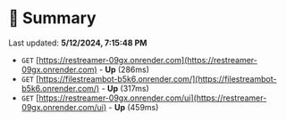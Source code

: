 # 📖 Summary
Last updated: **5/12/2024, 7:15:48 PM**

- `GET` [https://restreamer-09gx.onrender.com](https://restreamer-09gx.onrender.com) - **Up** (286ms)
- `GET` [https://filestreambot-b5k6.onrender.com/](https://filestreambot-b5k6.onrender.com/) - **Up** (317ms)
- `GET` [https://restreamer-09gx.onrender.com/ui](https://restreamer-09gx.onrender.com/ui) - **Up** (459ms)
